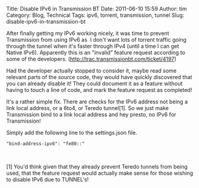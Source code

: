 Title: Disable IPv6 in Transmission BT
Date: 2011-06-10 15:59
Author: tim
Category: Blog, Technical
Tags: ipv6, torrent, transmission, tunnel
Slug: disable-ipv6-in-transmission-bt

After finally getting my IPv6 working nicely, it was time to prevent
Transmission from using IPv6 as  I don't want lots of torrent traffic
going through the tunnel when it's faster through IPv4 (until a time I
can get Native IPv6). Apparently this is an "invalid" feature request
according to some of the developers.
(<http://trac.transmissionbt.com/ticket/4197>)

Had the developer actually stopped to consider it, maybe read some
relevant parts of the source code, they would have quickly discovered
that you can already disable it! They could document it as a feature
without having to touch a line of code, and mark the feature request as
completed!

It's a rather simple fix. There are checks for the IPv6 address not
being a link local address, or a 6to4, or Teredo tunnel[1]. So we just
make Transmission bind to a link local address and hey presto, no IPv6
for Transmission!

Simply add the following line to the settings.json file.

    "bind-address-ipv6": "fe80::"

 

[1] You'd think given that they already prevent Teredo tunnels from
being used, that the feature request would actually make sense for those
wishing to disable IPv6 due to TUNNEL's!
